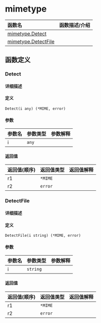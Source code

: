 # mimetype

|函数名|函数描述/介绍|
|:------|:--------|
| [mimetype.Detect](#detect) ||
| [mimetype.DetectFile](#detectfile) ||


## 函数定义
### Detect

#### 详细描述


#### 定义

`Detect(i any) (*MIME, error)`

#### 参数
|参数名|参数类型|参数解释|
|:-----------|:---------- |:-----------|
| i | `any` |   |

#### 返回值
|返回值(顺序)|返回值类型|返回值解释|
|:-----------|:---------- |:-----------|
| r1 | `*MIME` |   |
| r2 | `error` |   |


### DetectFile

#### 详细描述


#### 定义

`DetectFile(i string) (*MIME, error)`

#### 参数
|参数名|参数类型|参数解释|
|:-----------|:---------- |:-----------|
| i | `string` |   |

#### 返回值
|返回值(顺序)|返回值类型|返回值解释|
|:-----------|:---------- |:-----------|
| r1 | `*MIME` |   |
| r2 | `error` |   |


